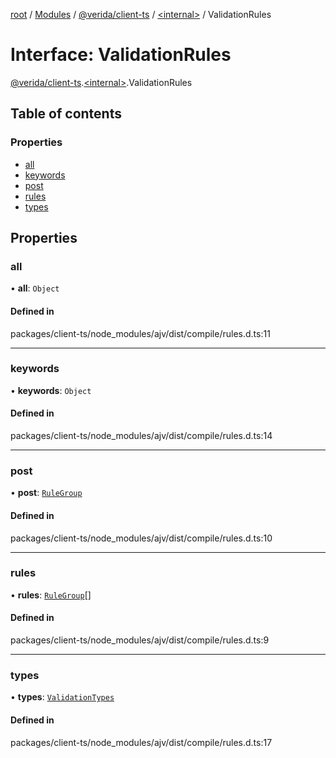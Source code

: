 [root](../README.md) / [Modules](../modules.md) / [@verida/client-ts](../modules/verida_client_ts.md) / [<internal\>](../modules/verida_client_ts._internal_.md) / ValidationRules

# Interface: ValidationRules

[@verida/client-ts](../modules/verida_client_ts.md).[<internal\>](../modules/verida_client_ts._internal_.md).ValidationRules

## Table of contents

### Properties

- [all](verida_client_ts._internal_.ValidationRules.md#all)
- [keywords](verida_client_ts._internal_.ValidationRules.md#keywords)
- [post](verida_client_ts._internal_.ValidationRules.md#post)
- [rules](verida_client_ts._internal_.ValidationRules.md#rules)
- [types](verida_client_ts._internal_.ValidationRules.md#types)

## Properties

### all

• **all**: `Object`

#### Defined in

packages/client-ts/node_modules/ajv/dist/compile/rules.d.ts:11

___

### keywords

• **keywords**: `Object`

#### Defined in

packages/client-ts/node_modules/ajv/dist/compile/rules.d.ts:14

___

### post

• **post**: [`RuleGroup`](verida_client_ts._internal_.RuleGroup.md)

#### Defined in

packages/client-ts/node_modules/ajv/dist/compile/rules.d.ts:10

___

### rules

• **rules**: [`RuleGroup`](verida_client_ts._internal_.RuleGroup.md)[]

#### Defined in

packages/client-ts/node_modules/ajv/dist/compile/rules.d.ts:9

___

### types

• **types**: [`ValidationTypes`](../modules/verida_client_ts._internal_.md#validationtypes)

#### Defined in

packages/client-ts/node_modules/ajv/dist/compile/rules.d.ts:17
